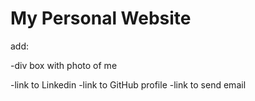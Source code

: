 # My Personal Website

add:

-div box with photo of me

-link to Linkedin
-link to GitHub profile
-link to send email
